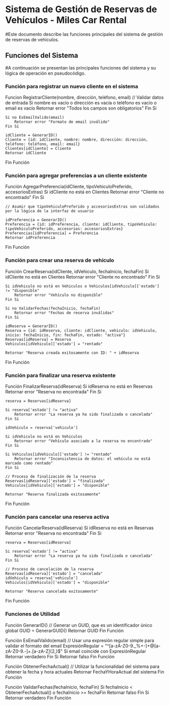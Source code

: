 #  Sistema de Gestión de Reservas de Vehículos - Miles Car Rental

#Este documento describe las funciones principales del sistema de gestión de reservas de vehículos.

## Funciones del Sistema

#A continuación se presentan las principales funciones del sistema y su lógica de operación en pseudocódigo.

### Función para registrar un nuevo cliente en el sistema
Funcion RegistrarCliente(nombre, dirección, teléfono, email)
    // Validar datos de entrada
    Si nombre es vacío o dirección es vacía o teléfono es vacío o email es vacío
        Retornar error "Todos los campos son obligatorios"
    Fin Si

    Si no EsEmailValido(email)
        Retornar error "Formato de email inválido"
    Fin Si

    idCliente = GenerarID()
    Cliente = {id: idCliente, nombre: nombre, dirección: dirección, teléfono: teléfono, email: email}
    Clientes[idCliente] = Cliente
    Retornar idCliente
Fin Función

### Función para agregar preferencias a un cliente existente
Función AgregarPreferencia(idCliente, tipoVehiculoPreferido, accesoriosExtras)
    Si idCliente no está en Clientes
        Retornar error "Cliente no encontrado"
    Fin Si

    // Asumir que tipoVehiculoPreferido y accesoriosExtras son validados por la lógica de la interfaz de usuario

    idPreferencia = GenerarID()
    Preferencia = {id: idPreferencia, cliente: idCliente, tipoVehiculo: tipoVehiculoPreferido, accesorios: accesoriosExtras}
    Preferencias[idPreferencia] = Preferencia
    Retornar idPreferencia
Fin Función

### Función para crear una reserva de vehículo
Función CrearReserva(idCliente, idVehiculo, fechaInicio, fechaFin)
    Si idCliente no está en Clientes
        Retornar error "Cliente no encontrado"
    Fin Si

    Si idVehiculo no está en Vehiculos o Vehiculos[idVehiculo]['estado'] != "disponible"
        Retornar error "Vehículo no disponible"
    Fin Si

    Si no ValidarFechas(fechaInicio, fechaFin)
        Retornar error "Fechas de reserva inválidas"
    Fin Si

    idReserva = GenerarID()
    Reserva = {id: idReserva, cliente: idCliente, vehiculo: idVehiculo, inicio: fechaInicio, fin: fechaFin, estado: "activa"}
    Reservas[idReserva] = Reserva
    Vehiculos[idVehiculo]['estado'] = "rentado"

    Retornar "Reserva creada exitosamente con ID: " + idReserva
Fin Función

### Función para finalizar una reserva existente
Función FinalizarReserva(idReserva)
    Si idReserva no está en Reservas
        Retornar error "Reserva no encontrada"
    Fin Si

    reserva = Reservas[idReserva]
    
    Si reserva['estado'] != "activa"
        Retornar error "La reserva ya ha sido finalizada o cancelada"
    Fin Si

    idVehiculo = reserva['vehiculo']
    
    Si idVehiculo no está en Vehiculos
        Retornar error "Vehículo asociado a la reserva no encontrado"
    Fin Si

    Si Vehiculos[idVehiculo]['estado'] != "rentado"
        Retornar error "Inconsistencia de datos: el vehículo no está marcado como rentado"
    Fin Si

    // Proceso de finalización de la reserva
    Reservas[idReserva]['estado'] = "finalizada"
    Vehiculos[idVehiculo]['estado'] = "disponible"

    Retornar "Reserva finalizada exitosamente"
Fin Función

### Función para cancelar una reserva activa
Función CancelarReserva(idReserva)
    Si idReserva no está en Reservas
        Retornar error "Reserva no encontrada"
    Fin Si

    reserva = Reservas[idReserva]
    
    Si reserva['estado'] != "activa"
        Retornar error "La reserva ya ha sido finalizada o cancelada"
    Fin Si

    // Proceso de cancelación de la reserva
    Reservas[idReserva]['estado'] = "cancelada"
    idVehiculo = reserva['vehiculo']
    Vehiculos[idVehiculo]['estado'] = "disponible"

    Retornar "Reserva cancelada exitosamente"
Fin Función

### Funciones de Utilidad

Función GenerarID()
    // Generar un GUID, que es un identificador único global
    GUID = GenerarGUID()
    Retornar GUID
Fin Función


Función EsEmailValido(email)
    // Usar una expresión regular simple para validar el formato del email
    ExpresiónRegular = "^[a-zA-Z0-9._%+-]+@[a-zA-Z0-9.-]+\.[a-zA-Z]{2,}$"
    Si email coincide con ExpresiónRegular
        Retornar verdadero
    Fin Si
    Retornar falso
Fin Función


Función ObtenerFechaActual()
    // Utilizar la funcionalidad del sistema para obtener la fecha y hora actuales
    Retornar FechaYHoraActual del sistema
Fin Función


Función ValidarFechas(fechaInicio, fechaFin)
    Si fechaInicio < ObtenerFechaActual() o fechaInicio >= fechaFin
        Retornar falso
    Fin Si
    Retornar verdadero
Fin Función
